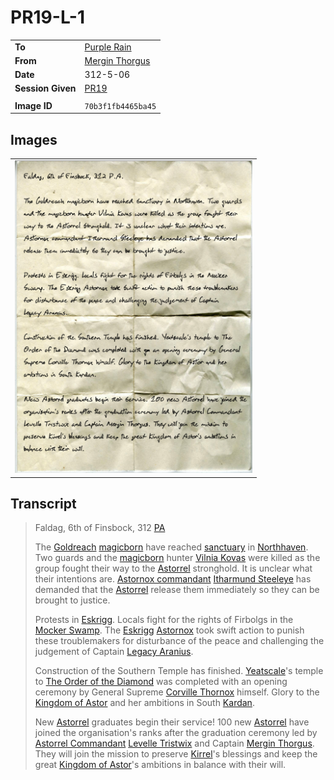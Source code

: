 # PR19-L-1

|||
| --- | --- |
| **To** | [Purple Rain](../campaigns/C1-purple-rain.md) | letter.1
| **From** | [Mergin Thorgus](../characters/mergin-thorgus.md) |
| **Date** | 312-5-06 |
| **Session Given** | [PR19](../sessions/PR19.md) |
|||
| **Image ID** | `70b3f1fb4465ba45` |

## Images

||
|:---:|
| <img src="https://raw.githubusercontent.com/jesskelsall/astarus-images/main/letters/70b3f1fb4465ba45.jpg" height="500" /> |

## Transcript

> Faldag, 6th of Finsbock, 312 [PA](../history/calendars/astorian-calendar.md)
>
> The [Goldreach](../civilisations/kingdom-of-astor/SETTLEMENTS/GOLDREACH/README.md) [magicborn](../civilisations/kingdom-of-astor/magicborn.md) have reached [sanctuary](../organisations/astorrel/sanctuary.md) in [Northhaven](../places/cities/northhaven.md). Two guards and the [magicborn](../civilisations/kingdom-of-astor/magicborn.md) hunter [Vilnia Kovas](../characters/vilnia-kovas.md) were killed as the group fought their way to the [Astorrel](../organisations/astorrel/astorrel.md) stronghold. It is unclear what their intentions are. [Astornox commandant](../organisations/astornox/ranks/astornox-commandant.md) [Itharmund Steeleye](../characters/itharmund-steeleye.md) has demanded that the [Astorrel](../organisations/astorrel/astorrel.md) release them immediately so they can be brought to justice.
>
> Protests in [Eskrigg](../places/cities/eskrigg.md). Locals fight for the rights of Firbolgs in the [Mocker Swamp](../places/forests/mocker-swamp.md). The [Eskrigg](../places/cities/eskrigg.md) [Astornox](../organisations/astornox/astornox.md) took swift action to punish these troublemakers for disturbance of the peace and challenging the judgement of Captain [Legacy Aranius](../characters/legacy-aranius.md).
>
> Construction of the Southern Temple has finished. [Yeatscale](../places/cities/yeatscale.md)'s temple to [The Order of the Diamond](../organisations/the-order-of-the-diamond.md) was completed with an opening ceremony by General Supreme [Corville Thornox](../characters/corville-thornox.md) himself. Glory to the [Kingdom of Astor](../civilisations/kingdom-of-astor/kingdom-of-astor.md) and her ambitions in South [Kardan](../places/continents/kardan.md).
>
> New [Astorrel](../organisations/astorrel/astorrel.md) graduates begin their service! 100 new [Astorrel](../organisations/astorrel/astorrel.md) have joined the organisation's ranks after the graduation ceremony led by [Astorrel Commandant](../organisations/astorrel/ranks/astorrel-commandant.md) [Levelle Tristwix](../characters/levelle-tristwix.md) and Captain [Mergin Thorgus](../characters/mergin-thorgus.md). They will join the mission to preserve [Kirrel](../gods/deities/kirrel.md)'s blessings and keep the great [Kingdom of Astor](../civilisations/kingdom-of-astor/kingdom-of-astor.md)'s ambitions in balance with their will.
